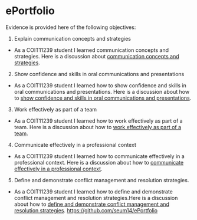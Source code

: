 # ePortfolio
Evidence is provided here of the following objectives:
1. Explain communication concepts and strategies
- As a 
COIT11239 student I learned communication concepts and strategies. Here is a discussion about [communication concepts and strategies](https://github.com/seum14/ePortfolio/blob/37eb24d3d6b58893cb1710035b3b89afc95094e9/Communication%20Concepts%20and%20Strategies.docx).
2. Show confidence and skills in oral communications and presentations
- As a 
COIT11239 student I learned how to show confidence and skills in oral communications and presentations. Here is a discussion about how to [show confidence and skills in oral communications and presentations](https://github.com/seum14/ePortfolio/blob/37eb24d3d6b58893cb1710035b3b89afc95094e9/Show%20confidence%20and%20skills%20in%20oral%20communications%20and%20presentations.docx).
3. Work effectively as part of a team
- As a 
COIT11239 student I learned how to work effectively as part of a team. Here is a discussion about how to [work effectively as part of a team](https://github.com/seum14/ePortfolio/blob/37eb24d3d6b58893cb1710035b3b89afc95094e9/Work%20effectively%20as%20part%20of%20a%20team.docx).
4. Communicate effectively in a professional context
- As a 
COIT11239 student I learned how to communicate effectively in a professional context. Here is a discussion about how to [communicate effectively in a professional context](https://github.com/seum14/ePortfolio/blob/e8a2dab15d5a07f648ca400566c1202cffda4167/Communicate%20effectively%20in%20a%20professional%20context.docx).
5. Define and demonstrate conflict management and resolution strategies.
- As a 
COIT11239 student I learned how to define and demonstrate conflict management and resolution strategies.Here is a discussion about how to [define and demonstrate conflict management and resolution strategies](https://github.com/seum14/ePortfolio/blob/37eb24d3d6b58893cb1710035b3b89afc95094e9/Define%20and%20demonstrate%20conflict%20management%20and%20resolution%20strategies.docx).
https://github.com/seum14/ePortfolio
